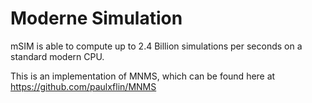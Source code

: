 # Moderne Simulation

mSIM is able to compute up to 2.4 Billion simulations per seconds on a standard modern CPU.

This is an implementation of MNMS, which can be found here at https://github.com/paulxflin/MNMS